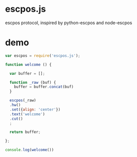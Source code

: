 # escpos.js
escpos protocol, inspired by python-escpos and node-escpos

# demo

```javascript
var escpos = require('escpos.js');

function welcome () {

  var buffer = [];

  function _raw (buf) {
    buffer = buffer.concat(buf)
  }

  escpos(_raw)
  .hw()
  .set({align: 'center'})
  .text('welcome')
  .cut()
  ;

  return buffer;

};

console.log(welcome())
```
